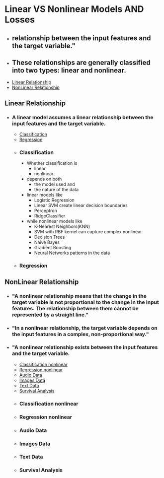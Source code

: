 # Linear VS Nonlinear Models AND Losses
- ##  relationship between the input features and the target variable."
- ## These relationships are generally classified into two types: linear and nonlinear.
-  [Linear Relationship](#linear-relationship)
-  [NonLinear Relationship](#nonlinear-relationship)

## Linear Relationship 
- ### A linear model assumes a linear relationship between the input features and the target variable.
  - [Classification](#classification)
  - [Regression](#regression)
  - ### Classification
    - Whether classification is 
        - linear  
        - nonlinear 
    - depends on both 
        - the model used and 
        - the nature of the data 
    - linear models like 
        - Logistic Regression  
        - Linear SVM create linear decision boundaries
        - Perceptron
        - RidgeClassifier
    - while nonlinear models like 
        - K-Nearest Neighbors(KNN) 
        - SVM with RBF kernel can capture complex nonlinear
        - Decision Trees
        - Naive Bayes
        - Gradient Boosting
        - Neural Networks 
         patterns in the data
  - ### Regression


## NonLinear Relationship
- ### "A nonlinear relationship means that the change in the target variable is not proportional to the change in the input features. The relationship between them cannot be represented by a straight line."

- ### "In a nonlinear relationship, the target variable depends on the input features in a complex, non-proportional way."
- ### "A nonlinear relationship exists between the input features and the target variable.
  - [Classification nonlinear](#classification-nonlinear)
  - [Regression nonlinear](#regression-nonlinear)
  - [Audio Data](#audio-data)
  - [Images Data](#images-data)
  - [Text Data](#text-data)
  - [Survival Analysis](#survival-analysis)
  - ### Classification nonlinear
  - ### Regression nonlinear
  - ### Audio Data
  - ### Images Data
  - ### Text Data
  - ### Survival Analysis